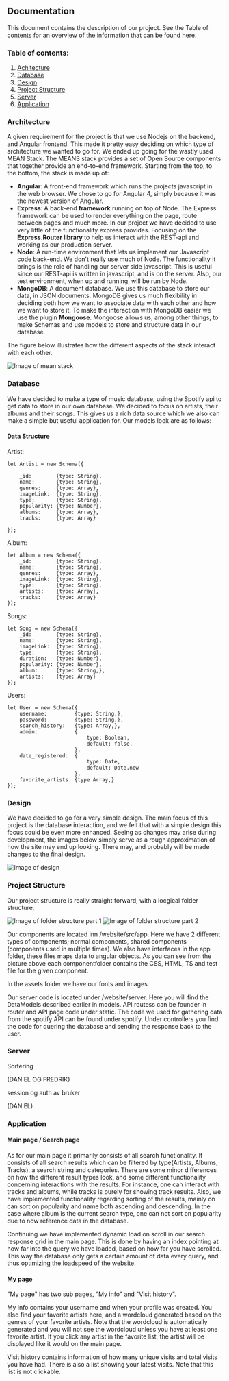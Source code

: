 ## Documentation
This document contains the description of our project. See the Table of contents for an overview of the  information 
that can be found here. 

### Table of contents:
1. [Achitecture](#Architecture)
2. [Database](#Database) 
3. [Design](#Design)
4. [Project Structure](#ProjectStructure)
5. [Server](#Server)
6. [Application](#Application)

### Architecture <a name="Architecture"></a>
A given requirement for the project is that we use Nodejs on the backend, and Angular frontend. This made
it pretty easy deciding on which type of architecture we wanted to go for. We ended up going for the wastly used MEAN
Stack. The MEANS stack provides a set of Open Source components that together provide an end-to-end framework. 
Starting from the top, to the bottom, the stack is made up of:

- **Angular**: A front-end framework which runs the projects javascript in the web browser. We chose to go for 
Angular 4, simply because it was the newest version of Angular.
- **Express**: A back-end **framework** running on top of Node. The Express framework can be used to render 
everything on the page, route between pages and much more. In our project we have decided to use very little of the 
functionality express provides. Focusing on the **Express.Router library** to help us interact with the REST-api and 
working as our production server.
- **Node**: A run-time environment that lets us implement our Javascript code back-end. We don't really use much of 
Node. The functionality it brings is the role of handling our server side javascript. This is useful since our 
REST-api is written in javascript, and is on the server. Also, our test environment, when up and running, will be run
by Node. 
- **MongoDB**: A document database. We use this database to store our data, in JSON documents. MongoDB gives us much 
flexibility in deciding both how we want to associate data with each other and how we want to store it. To make the 
interaction with MongoDB easier we use the plugin **Mongoose**. Mongoose allows us, among other things, to make Schemas 
and use models to store and structure data in our database.  

The figure below illustrates how the different aspects of the stack interact with each other.

![Image of mean stack](images/mean_stack.jpg)


### Database <a name="Database"></a>
We have decided to make a type of music database, using the Spotify api to get data to store in our own database. We 
decided to focus on artists, their albums and their songs. This gives us a rich data source which we also can make a 
simple but useful application for. Our models look are as follows:

#### Data Structure 
Artist:

    let Artist = new Schema({

        _id:        {type: String},
        name:       {type: String},
        genres:     {type: Array},
        imageLink:  {type: String},
        type:       {type: String},
        popularity: {type: Number},
        albums:     {type: Array},
        tracks:     {type: Array}

    });

Album: 


    let Album = new Schema({
        _id:        {type: String},
        name:       {type: String},
        genres:     {type: Array},
        imageLink:  {type: String},
        type:       {type: String},
        artists:    {type: Array},
        tracks:     {type: Array}
    });
    
Songs:

    let Song = new Schema({
        _id:        {type: String},
        name:       {type: String},
        imageLink:  {type: String},
        type:       {type: String},
        duration:   {type: Number},
        popularity: {type: Number},
        album:      {type: String,},
        artists:    {type: Array}
    });
    
Users:

    let User = new Schema({
        username:         {type: String,},
        password:         {type: String,},
        search_history:   {type: Array,},
        admin:            {
                              type: Boolean,
                              default: false,
                          },
        date_registered:  {
                              type: Date,
                              default: Date.now
                          },
        favorite_artists: {type Array,}
    });

    
### Design <a name= "Design"></a>
We have decided to go for a very simple design. The main focus of this project is the database interaction, and we 
felt that with a simple design this focus could be even more enhanced. Seeing as changes may arise during 
development, the images below simply serve as a rough approximation of how the site may end up looking. There may, 
and probably will be made changes to the final design.


![Image of design](images/frontpage.jpg)


### Project Structure <a name="ProjectStructure"></a>
Our project structure is really straight forward, with a locgical folder structure.

![Image of folder structure part 1](images/folder_structure1.png)
![Image of folder structure part 2](images/folder_structure2.png)

Our components are located inn /website/src/app. Here we have 2 different types of components; normal components, shared components (components used in multiple times). We also have interfaces in the app folder, these files maps data to angular objects. 
As you can see from the picture above each componentfolder contains the CSS, HTML, TS and test file for the given component.

In the assets folder we have our fonts and images.

Our server code is located under /website/server. Here you will find the DataModels described earlier in models. API routess can be founder in router and API page code under static. The code we used for gathering data from the spotify API can be found under spotify. Under controllers you find the code for quering the database and sending the response back to the user.

### Server <a name="Server"></a>

Sortering 

(DANIEL OG FREDRIK)

session og auth av bruker 

(DANIEL)

### Application <a name="Application"></a>

#### Main page / Search page

As for our main page it primarily consists of all search functionality.
It consists of all search results which can be filtered by type(Artists, Albums, Tracks), a search string and categories. There are some minor differences on how the different result types look, and some different functionality concerning interactions with the results. For instance, one can interact with tracks and albums, while tracks is purely for showing track results. Also, we have implemented functionality regarding sorting of the results, mainly on can sort on popularity and name both ascending and descending. In the case where album is the current search type, one can not sort on popularity due to now reference data in the database. 

Continuing we have implemented dynamic load on scroll in our search response grid in the main page. This is done by having an index pointing at how far into the query we have loaded, based on how far you have scrolled. This way the database only gets a certain amount of data every query, and thus optimizing the loadspeed of the website.

#### My page
"My page" has two sub pages, "My info" and "Visit history".

My info contains your username and when your profile was created.
You also find your favorite artists here, and a wordcloud generated based on the genres of your favorite artists. Note that the wordcloud is automatically generated and you will not see the wordcloud unless you have at least one favorite artist. If you click any artist in the favorite list, the artist will be displayed like it would on the main page.

Visit history contains information of how many unique visits and total visits you have had. There is also a list showing your latest visits. Note that this list is not clickable.
